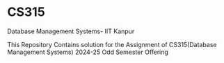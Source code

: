 # CS315
Database Management Systems- IIT Kanpur

 This Repository Contains solution for the Assignment of  CS315(Database Management Systems) 2024-25 Odd Semester Offering
